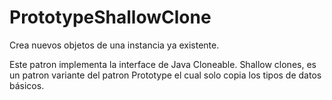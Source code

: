 # PrototypeShallowClone
Crea nuevos objetos de una instancia ya existente.

Este patron implementa la interface de Java Cloneable. Shallow clones, es un patron variante del patron Prototype el cual solo copia los tipos de datos básicos.
